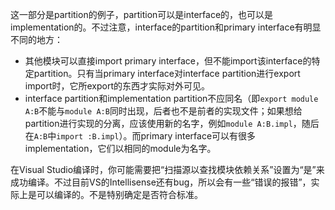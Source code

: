 这一部分是partition的例子，partition可以是interface的，也可以是implementation的。不过注意，interface的partition和primary interface有明显不同的地方：
+ 其他模块可以直接import primary interface，但不能import该interface的特定partition。只有当primary interface对interface partition进行export import时，它所export的东西才实际对外可见。
+ interface partition和implementation partition不应同名（即`export module A:B`不能与`module A:B`同时出现，后者也不是前者的实现文件；如果想给partition进行实现的分离，应该使用新的名字，例如`module A:B.impl`，随后在`A:B`中`import :B.impl`）。而primary interface可以有很多implementation，它们以相同的module为名字。

在Visual Studio编译时，你可能需要把“扫描源以查找模块依赖关系”设置为“是”来成功编译。不过目前VS的Intellisense还有bug，所以会有一些“错误的报错”，实际上是可以编译的。不是特别确定是否符合标准。